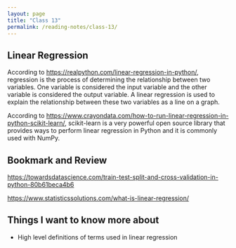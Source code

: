 ```yaml
---
layout: page
title: "Class 13"
permalink: /reading-notes/class-13/
---
```


## Linear Regression

According to <https://realpython.com/linear-regression-in-python/>, regression is the process of determining the relationship between two variables. One variable is considered the input variable and the other variable is considered the output variable. A linear regression is used to explain the relationship between these two variables as a line on a graph.

According to <https://www.crayondata.com/how-to-run-linear-regression-in-python-scikit-learn/>, scikit-learn is a very powerful open source library that provides ways to perform linear regression in Python and it is commonly used with NumPy.

## Bookmark and Review

<https://towardsdatascience.com/train-test-split-and-cross-validation-in-python-80b61beca4b6>

<https://www.statisticssolutions.com/what-is-linear-regression/>

## Things I want to know more about

- High level definitions of terms used in linear regression
